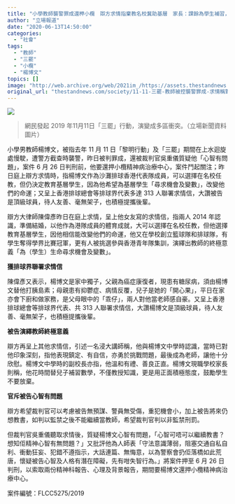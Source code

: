 ```yaml
---
title: "小學教師襲警罪成還柙小欖　辯方求情指棄教名校冀助基層　家長：課餘為學生補習，不僅授知識鼓勵不放棄"
author: "立場報道"
date: "2020-06-13T14:50:00"
categories:
  - "社會"
tags:
  - "教師"
  - "三罷"
  - "小欖"
  - "楊博文"
topics: []
image: "http://web.archive.org/web/2021im_/https://assets.thestandnews.com/media/photos/75513468_10162639607270235_7346595006381031424_o_y1H0v.png"
original_url: "thestandnews.com/society/11-11-三罷-教師被控襲警罪成-求情稱對教學充滿熱誠-不教名校冀改變基層命運"
---
```

![](http://web.archive.org/web/2021im_/https://assets.thestandnews.com/media/photos/75513468_10162639607270235_7346595006381031424_o_y1H0v.png)
> 網民發起 2019 年11月11日「三罷」行動，演變成多區衝突。（立場新聞資料圖片）

小學男教師楊博文，被指去年 11 月 11 日「黎明行動」及「三罷」期間在上水迴旋處慢駛，遭警方截查時襲警，昨日被判罪成，還被裁判官吳重儀質疑他「心智有問題」，案件 6 月 26 日判刑前，他要還押小欖精神病治療中心，案件鬥起關注；昨日庭上辯方求情時，指楊博文作為沙灘排球香港代表隊成員，可以選擇在名校任教，但仍決定教育基層學生，因為他希望為基層學生「尋求機會及變數」，改變他們的命運；又呈上香港排球總會等排球界代表多達 313 人聯署求情信，大讚被告是頂級球員，待人友善、毫無架子，也積極提攜後輩。

辯方大律師陳偉彥昨日在庭上求情，呈上他女友寫的求情信，指兩人 2014 年認識，準備結婚，以他作為港隊成員的體育成就，大可以選擇在名校任教，但他選擇教育基層學生，因他相信能改變他們的命運，他又在學校創立籃球隊和排球隊，有學生奪得學界比賽冠軍，更有人被挑選參與香港青年隊集訓，演繹出教師的終極意義「為（學生）生命尋求機會及變數」。

**獲排球界聯署求情信**

陳偉彥又表示，楊博文是家中獨子，父親為癌症康復者，現患有糖尿病，須由楊博文替他打胰島素；母親患有抑鬱症、病情反覆，兒子是她的「開心果」，平日在家亦會下廚和做家務，是父母眼中的「乖仔」，兩人對他當老師感自豪。又呈上香港排球總會等排球界代表、共 313 人聯署求情信，大讚楊博文是頂級球員，待人友善、毫無架子，也積極提攜後輩。

**被告演繹教師終極意義**

辯方再呈上其他求情信，引述一名浸大講師稱，他與楊博文中學時認識，當時已對他印象深刻，指他表現鎮定、有自信，亦勇於挑戰問題，最後成為老師，讓他十分欣慰。楊博文中學時的副校長亦指，他溫和有禮、善良正直。楊博文現職學校家長則稱，他花時間替兒子補習數學，不僅教授知識，更是用正面積極態度，鼓勵學生不要放棄。

**官斥被告心智有問題**

辯方希望裁判官可以考慮被告無預謀、警員無受傷，重犯機會小，加上被告將來仍想教書，如判以監禁之後不能繼續當教師，希望裁判官判以非監禁刑罰。

但裁判官吳重儀聽取求情後，質疑楊博文心智有問題，「心智可唔可以繼續教書？想知佢精神心智有無問題？」又批評他為人師表「守法意識薄弱，阻塞交通自私自利、衝動狂妄、犯錯不遵指示，大話連篇、無悔意，以為警察會扔佢落橋如此荒唐，懷疑被告心智及人格有潛在障礙，先有咁失智行為。」將案件押至 6 月 26 日判刑，以索取兩份精神科報告、心理及背景報告，期間要楊博文還押小欖精神病治療中心。

案件編號：FLCC5275/2019